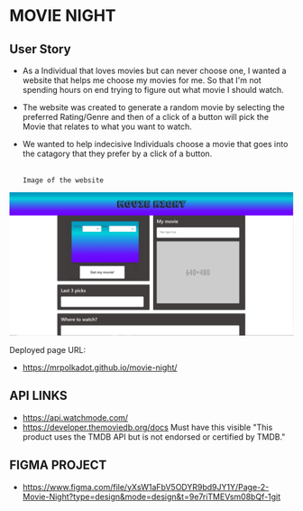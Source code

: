 # MOVIE NIGHT
## User Story
* As a Individual that loves movies but can never choose one, I wanted a website that helps me choose my movies for me. So that I'm not spending hours on end trying to figure out what movie I should watch.
* The website was created to generate a random movie by selecting the preferred Rating/Genre and then of a click of a button will pick the Movie that relates to what you want to watch.
* We wanted to help indecisive Individuals choose a movie that goes into the catagory that they prefer by a click of a button.


                                                                            Image of the website
![alt text](./assets/Img/Movie%20Night%20Website%20.png)


Deployed page URL: 
* https://mrpolkadot.github.io/movie-night/ 
    

## API LINKS
* https://api.watchmode.com/
* https://developer.themoviedb.org/docs
Must have this visible "This product uses the TMDB API but is not endorsed or certified by TMDB."

## FIGMA PROJECT
* https://www.figma.com/file/yXsW1aFbV5ODYR9bd9JY1Y/Page-2-Movie-Night?type=design&mode=design&t=9e7riTMEVsm08bQf-1git 

